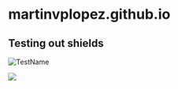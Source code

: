 # martinvplopez.github.io

## Testing out shields
![TestName](https://img.shields.io/badge/Name-Mart%C3%ADn-purple)

<p align=”center”>
<a href=”https://es.linkedin.com/in/martinvplopez”>
<img src=”https://img.shields.io/badge/LinkedIn-blue?style=flat&logo=linkedin&labelColor=blue">
</a>
</p>
